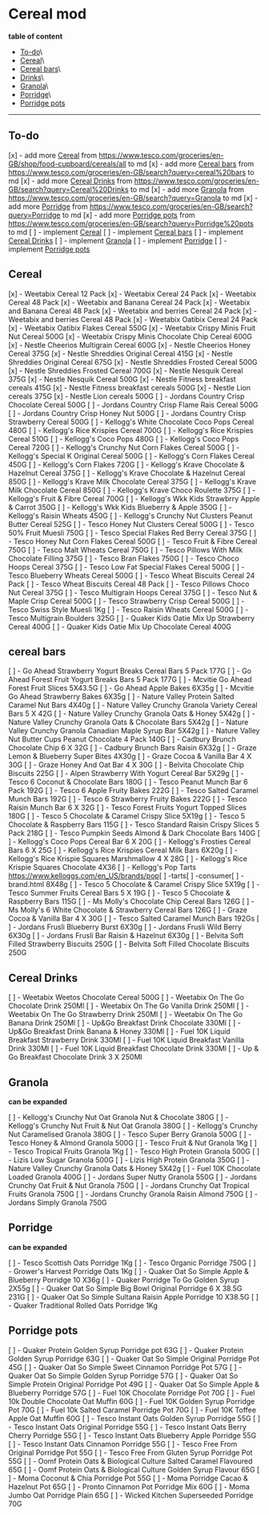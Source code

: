 # Cereal mod


**table of content**

* [To-do](#to-do)\
* [Cereal](#cereal)\
* [Cereal bars](#cereal_bars)\
* [Drinks](#drinks)\
* [Granola](#granola)\
* [Porridge](#Porridge)\
* [Porridge pots](#Porridge_pots)


---

## To-do


[x] - add more [Cereal](#cereal) from https://www.tesco.com/groceries/en-GB/shop/food-cupboard/cereals/all to md
[x] - add more [Cereal bars](#cereal_bars) from https://www.tesco.com/groceries/en-GB/search?query=cereal%20bars to md
[x] - add more [Cereal Drinks](#cereal_drinks) from https://www.tesco.com/groceries/en-GB/search?query=Cereal%20Drinks to md
[x] - add more [Granola](#granola) from https://www.tesco.com/groceries/en-GB/search?query=Granola to md
[x] - add more [Porridge](#Porridge) from https://www.tesco.com/groceries/en-GB/search?query=Porridge to md
[x] - add more [Porridge pots](#Porridge_pots) from https://www.tesco.com/groceries/en-GB/search?query=Porridge%20pots to md
[ ] - implement [Cereal](#cereal)
[ ] - implement [Cereal bars](#cereal_bars)
[ ] - implement [Cereal Drinks](#drinks)
[ ] - implement [Granola](#granola)
[ ] - implement [Porridge](#Porridge)
[ ] - implement [Porridge pots](#Porridge_pots)


## Cereal


[x] - Weetabix Cereal 12 Pack
[x] - Weetabix Cereal 24 Pack
[x] - Weetabix Cereal 48 Pack
[x] - Weetabix and Banana Cereal 24 Pack
[x] - Weetabix and Banana Cereal 48 Pack
[x] - Weetabix and berries Cereal 24 Pack
[x] - Weetabix and berries Cereal 48 Pack
[x] - Weetabix Oatibix Cereal 24 Pack
[x] - Weetabix Oatibix Flakes Cereal 550G
[x] - Weetabix Crispy Minis Fruit Nut Cereal 500G
[x] - Weetabix Crispy Minis Chocolate Chip Cereal 600G
[x] - Nestle Cheerios Multigrain Cereal 600G
[x] - Nestle Cheerios Honey Cereal 375G
[x] - Nestle Shreddies Original Cereal 415G
[x] - Nestle Shreddies Original Cereal 675G
[x] - Nestle Shreddies Frosted Cereal 500G
[x] - Nestle Shreddies Frosted Cereal 700G
[x] - Nestle Nesquik Cereal 375G
[x] - Nestle Nesquik Cereal 500G
[x] - Nestle Fitness breakfast cereals 415G
[x] - Nestle Fitness breakfast cereals 500G
[x] - Nestle Lion cereals 375G
[x] - Nestle Lion cereals 500G
[ ] - Jordans Country Crisp Chocolate Cereal 500G
[ ] - Jordans Country Crisp Flame Rais Cereal 500G
[ ] - Jordans Country Crisp Honey Nut 500G
[ ] - Jordans Country Crisp Strawberry Cereal 500G
[ ] - Kellogg's White Chocolate Coco Pops Cereal 480G
[ ] - Kellogg's Rice Krispies Cereal 700G
[ ] - Kellogg's Rice Krispies Cereal 510G
[ ] - Kellogg's Coco Pops 480G
[ ] - Kellogg's Coco Pops Cereal 720G
[ ] - Kellogg's Crunchy Nut Corn Flakes Cereal 500G
[ ] - Kellogg's Special K Original Cereal 500G
[ ] - Kellogg's Corn Flakes Cereal 450G
[ ] - Kellogg's Corn Flakes 720G
[ ] - Kellogg's Krave Chocolate & Hazelnut Cereal 375G
[ ] - Kellogg's Krave Chocolate & Hazelnut Cereal 850G
[ ] - Kellogg's Krave Milk Chocolate Cereal 375G
[ ] - Kellogg's Krave Milk Chocolate Cereal 850G
[ ] - Kellogg's Krave Choco Roulette 375G
[ ] - Kellogg's Fruit & Fibre Cereal 700G
[ ] - Kellogg's Wkk Kids Strawbrry Apple & Carrot 350G
[ ] - Kellogg's Wkk Kids Blueberry & Apple 350G
[ ] - Kellogg's Raisin Wheats 450G
[ ] - Kellogg's Crunchy Nut Clusters Peanut Butter Cereal 525G
[ ] - Tesco Honey Nut Clusters Cereal 500G
[ ] - Tesco 50% Fruit Muesli 750G
[ ] - Tesco Special Flakes Red Berry Cereal 375G
[ ] - Tesco Honey Nut Corn Flakes Cereal 500G
[ ] - Tesco Fruit & Fibre Cereal 750G
[ ] - Tesco Malt Wheats Cereal 750G
[ ] - Tesco Pillows With Milk Chocolate Filling 375G
[ ] - Tesco Bran Flakes 750G
[ ] - Tesco Choco Hoops Cereal 375G
[ ] - Tesco Low Fat Special Flakes Cereal 500G
[ ] - Tesco Blueberry Wheats Cereal 500G
[ ] - Tesco Wheat Biscuits Cereal 24 Pack
[ ] - Tesco Wheat Biscuits Cereal 48 Pack
[ ] - Tesco Pillows Choco Nut Cereal 375G
[ ] - Tesco Multigrain Hoops Cereal 375G
[ ] - Tesco Nut & Maple Crisp Cereal 500G
[ ] - Tesco Strawberry Crisp Cereal 500G
[ ] - Tesco Swiss Style Muesli 1Kg
[ ] - Tesco Raisin Wheats Cereal 500G
[ ] - Tesco Multigrain Boulders 325G
[ ] - Quaker Kids Oatie Mix Up Strawberry Cereal 400G
[ ] - Quaker Kids Oatie Mix Up Chocolate Cereal 400G


## cereal bars


[ ] - Go Ahead Strawberry Yogurt Breaks Cereal Bars 5 Pack 177G
[ ] - Go Ahead Forest Fruit Yogurt Breaks Bars 5 Pack 177G
[ ] - Mcvitie Go Ahead Forest Fruit Slices 5X43.5G
[ ] - Go Ahead Apple Bakes 6X35g
[ ] - Mcvitie Go Ahead Strawberry Bakes 6X35g
[ ] - Nature Valley Protein Salted Caramel Nut Bars 4X40g
[ ] - Nature Valley Crunchy Granola Variety Cereal Bars 5 X 42G
[ ] - Nature Valley Crunchy Granola Oats & Honey 5X42g
[ ] - Nature Valley Crunchy Granola Oats & Chocolate Bars 5X42g
[ ] - Nature Valley Crunchy Granola Canadian Maple Syrup Bar 5X42g
[ ] - Nature Valley Nut Butter Cups Peanut Chocolate 4 Pack 140G
[ ] - Cadbury Brunch Chocolate Chip 6 X 32G
[ ] - Cadbury Brunch Bars Raisin 6X32g
[ ] - Graze Lemon & Blueberry Super Bites 4X30g
[ ] - Graze Cocoa & Vanilla Bar 4 X 30G
[ ] - Graze Honey And Oat Bar 4 X 30G
[ ] - Belvita Chocolate Chip Biscuits 225G
[ ] - Alpen Strawberry With Yogurt Cereal Bar 5X29g
[ ] - Tesco 6 Coconut & Chocolate Bars 180G
[ ] - Tesco Peanut Munch Bar 6 Pack 192G
[ ] - Tesco 6 Apple Fruity Bakes 222G
[ ] - Tesco Salted Caramel Munch Bars 192G
[ ] - Tesco 6 Strawberry Fruity Bakes 222G
[ ] - Tesco Raisin Munch Bar 6 X 32G
[ ] - Tesco Forest Fruits Yogurt Topped Slices 180G
[ ] - Tesco 5 Chocolate & Caramel Crispy Slice 5X19g
[ ] - Tesco 5 Chocolate & Raspberry Bars 115G
[ ] - Tesco Standard Raisin Crispy Slices 5 Pack 218G
[ ] - Tesco Pumpkin Seeds Almond & Dark Chocolate Bars 140G
[ ] - Kellogg's Coco Pops Cereal Bar 6 X 20G
[ ] - Kellogg's Frosties Cereal Bars 6 X 25G
[ ] - Kellogg's Rice Krispies Cereal Milk Bars 6X20g
[ ] - Kellogg's Rice Krispie Squares Marshmallow 4 X 28G
[ ] - Kellogg's Rice Krispie Squares Chocolate 4X36
[ ] - Kellogg's Pop Tarts https://www.kelloggs.com/en_US/brands/pop[ ] -tarts[ ] -consumer[ ] -brand.html 8X48g
[ ] - Tesco 5 Chocolate & Caramel Crispy Slice 5X19g
[ ] - Tesco Summer Fruits Cereal Bars 5 X 19G
[ ] - Tesco 5 Chocolate & Raspberry Bars 115G
[ ] - Ms Molly's Chocolate Chip Cereal Bars 126G
[ ] - Ms Molly's 6 White Chocolate & Strawberry Cereal Bars 126G
[ ] - Graze Cocoa & Vanilla Bar 4 X 30G
[ ] - Tesco Salted Caramel Munch Bars 192Gs
[ ] - Jordans Frusli Blueberry Burst 6X30g
[ ] - Jordans Frusli Wild Berry 6X30g
[ ] - Jordans Frusli Bar Raisin & Hazelnut 6X30g
[ ] - Belvita Soft Filled Strawberry Biscuits 250G
[ ] - Belvita Soft Filled Chocolate Biscuits 250G

## Cereal Drinks


[ ] - Weetabix Weetos Chocolate Cereal 500G
[ ] - Weetabix On The Go Chocolate Drink 250Ml
[ ] - Weetabix On The Go Vanilla Drink 250Ml
[ ] - Weetabix On The Go Strawberry Drink 250Ml
[ ] - Weetabix On The Go Banana Drink 250Ml
[ ] - Up&Go Breakfast Drink Chocolate 330Ml
[ ] - Up&Go Breakfast Drink Banana & Honey 330Ml
[ ] - Fuel 10K Liquid Breakfast Strawberry Drink 330Ml
[ ] - Fuel 10K Liquid Breakfast Vanilla Drink 330Ml
[ ] - Fuel 10K Liquid Breakfast Chocolate Drink 330Ml
[ ] - Up & Go Breakfast Chocolate Drink 3 X 250Ml


## Granola
**can be expanded**

[ ] - Kellogg's Crunchy Nut Oat Granola Nut & Chocolate 380G
[ ] - Kellogg's Crunchy Nut Fruit & Nut Oat Granola 380G
[ ] - Kellogg's Crunchy Nut Caramelised Granola 380G
[ ] - Tesco Super Berry Granola 500G
[ ] - Tesco Honey & Almond Granola 500G
[ ] - Tesco Fruit & Nut Granola 1Kg
[ ] - Tesco Tropical Fruits Granola 1Kg
[ ] - Tesco High Protein Granola 500G
[ ] - Lizis Low Sugar Granola 500G
[ ] - Lizis High Protein Granola 350G
[ ] - Nature Valley Crunchy Granola Oats & Honey 5X42g
[ ] - Fuel 10K Chocolate Loaded Granola 400G
[ ] - Jordans Super Nutty Granola 550G
[ ] - Jordans Crunchy Oat Fruit & Nut Granola 750G
[ ] - Jordans Crunchy Oat Tropical Fruits Granola 750G
[ ] - Jordans Crunchy Granola Raisin Almond 750G
[ ] - Jordans Simply Granola 750G


## Porridge
**can be expanded**

[ ] - Tesco Scottish Oats Porridge 1Kg
[ ] - Tesco Organic Porridge 750G
[ ] - Grower's Harvest Porridge Oats 1Kg
[ ] - Quaker Oat So Simple Apple & Blueberry Porridge 10 X36g
[ ] - Quaker Porridge To Go Golden Syrup 2X55g
[ ] - Quaker Oat So Simple Big Bowl Original Porridge 6 X 38.5G 231G
[ ] - Quaker Oat So Simple Sultana Raisin Apple Porridge 10 X38.5G
[ ] - Quaker Traditional Rolled Oats Porridge 1Kg


## Porridge pots


[ ] - Quaker Protein Golden Syrup Porridge pot 63G
[ ] - Quaker Protein Golden Syrup Porridge 63G
[ ] - Quaker Oat So Simple Original Porridge Pot 45G
[ ] - Quaker Oat So Simple Sweet Cinnamon Porridge Pot 57G
[ ] - Quaker Oat So Simple Golden Syrup Porridge 57G
[ ] - Quaker Oat So Simple Protein Original Porridge Pot 49G
[ ] - Quaker Oat So Simple Apple & Blueberry Porridge 57G
[ ] - Fuel 10K Chocolate Porridge Pot 70G
[ ] - Fuel 10k Double Chocolate Oat Muffin 60G
[ ] - Fuel 10K Golden Syrup Porridge Pot 70G
[ ] - Fuel 10k Salted Caramel Porridge Pot 70G
[ ] - Fuel 10K Toffee Apple Oat Muffin 60G
[ ] - Tesco Instant Oats Golden Syrup Porridge 55G
[ ] - Tesco Instant Oats Original Porridge 55G
[ ] - Tesco Instant Oats Berry Cherry Porridge 55G
[ ] - Tesco Instant Oats Blueberry Apple Porridge 55G
[ ] - Tesco Instant Oats Cinnamon Porridge 55G
[ ] - Tesco Free From Original Porridge Pot 55G
[ ] - Tesco Free From Gluten Syrup Porridge Pot 55G
[ ] - Oomf Protein Oats & Biological Culture Salted Caramel Flavoured 65G
[ ] - Oomf Protein Oats & Biological Culture Golden Syrup Flavour 65G
[ ] - Moma Coconut & Chia Porridge Pot 55G
[ ] - Moma Porridge Cacao & Hazelnut Pot 65G
[ ] - Pronto Cinnamon Pot Porridge Mix 60G
[ ] - Moma Jumbo Oat Porridge Plain 65G
[ ] - Wicked Kitchen Superseeded Porridge 70G

